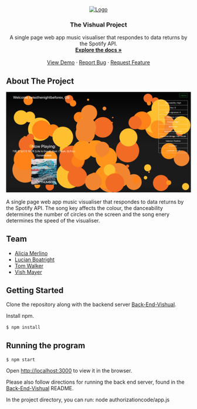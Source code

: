 
<br />
<p align="center">
  <a href="https://github.com/Walker-TW/Front-End-Vishual">
    <img src="client/public/logo.jpg" alt="Logo" width="80" height="80">
  </a>

  <h3 align="center">The Vishual Project</h3>

  <p align="center">
    A single page web app music visualiser that respondes to data returns by the Spotify API.
    <br />
    <a href="https://github.com/Walker-TW/Front-End-Vishual"><strong>Explore the docs »</strong></a>
    <br />
    <br />
    <a href="https://github.com/Walker-TW/Front-End-Vishual">View Demo</a>
    ·
    <a href="https://github.com/Walker-TW/Front-End-Vishual/issues">Report Bug</a>
    ·
    <a href="https://github.com/Walker-TW/Front-End-Vishual/issues">Request Feature</a>
  </p>
</p>

## About The Project

![product-screenshot](./public/images/Screentshot.png?raw=true)

A single page web app music visualiser that respondes to data returns by the Spotify API. The song key affects the colour, the danceability determines the number of circles on the screen and the song enery determines the speed of the visualiser.

## Team

- [Alicia Merlino](https://github.com/acmerlino1)
- [Lucian Boatright](https://github.com/lucianboatright)
- [Tom Walker](https://github.com/Walker-TW)
- [Vish Mayer](https://github.com/Vish-Mayer)

## Getting Started

Clone the repository along with the backend server [Back-End-Vishual](https://github.com/acmerlino1/Back-End-Vishual).

Install npm.

```
$ npm install
```

## Running the program

```
$ npm start
```

Open [http://localhost:3000](http://localhost:3000) to view it in the browser.

Please also follow directions for running the back end server, found in the [Back-End-Vishual](https://github.com/acmerlino1/Back-End-Vishual) README.

In the project directory, you can run: node authorizationcode/app.js
